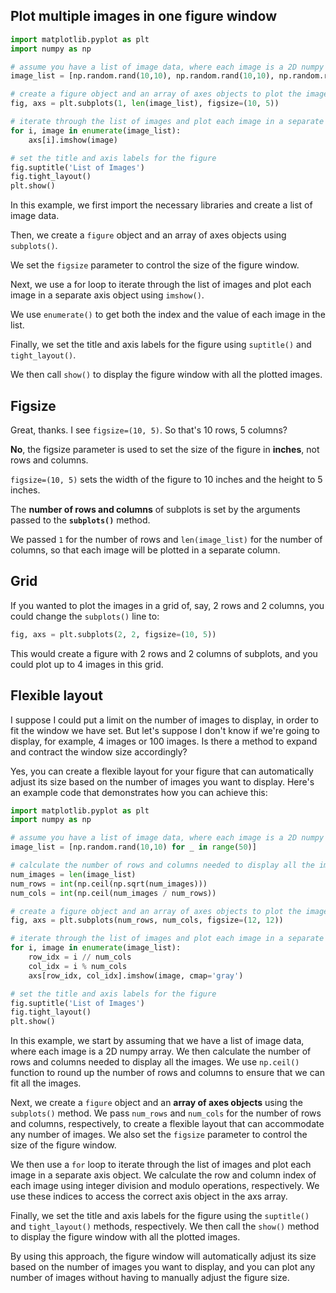## Plot multiple images in one figure window

<!--If I wanted to iterate a list of images and plot them in one matplotlib figure window, how can I do that?-->

```python
import matplotlib.pyplot as plt
import numpy as np

# assume you have a list of image data, where each image is a 2D numpy array
image_list = [np.random.rand(10,10), np.random.rand(10,10), np.random.rand(10,10)]

# create a figure object and an array of axes objects to plot the images
fig, axs = plt.subplots(1, len(image_list), figsize=(10, 5))

# iterate through the list of images and plot each image in a separate axis object
for i, image in enumerate(image_list):
    axs[i].imshow(image)

# set the title and axis labels for the figure
fig.suptitle('List of Images')
fig.tight_layout()
plt.show()
```

In this example, we first import the necessary libraries and create a list of image data.

Then, we create a `figure` object and an array of axes objects using `subplots()`.

We set the `figsize` parameter to control the size of the figure window.

Next, we use a for loop to iterate through the list of images and plot each image in a separate axis object using `imshow()`.

We use `enumerate()` to get both the index and the value of each image in the list.

Finally, we set the title and axis labels for the figure using `suptitle()` and `tight_layout()`.

We then call `show()` to display the figure window with all the plotted images.

## Figsize

Great, thanks.  I see `figsize=(10, 5)`.  So that's 10 rows, 5 columns?

**No**, the figsize parameter is used to set the size of the figure in **inches**, not rows and columns.

`figsize=(10, 5)` sets the width of the figure to 10 inches and the height to 5 inches.

The **number of rows and columns** of subplots is set by the arguments passed to the **`subplots()`** method.

We passed `1` for the number of rows and `len(image_list)` for the number of columns, so that each image will be plotted in a separate column.

## Grid

If you wanted to plot the images in a grid of, say, 2 rows and 2 columns, you could change the `subplots()` line to:

```python
fig, axs = plt.subplots(2, 2, figsize=(10, 5))
```

This would create a figure with 2 rows and 2 columns of subplots, and you could plot up to 4 images in this grid.

## Flexible layout

I suppose I could put a limit on the number of images to display, in order to fit the window we have set.  But let's suppose I don't know if we're going to display, for example, 4 images or 100 images.  Is there a method to expand and contract the window size accordingly?

Yes, you can create a flexible layout for your figure that can automatically adjust its size based on the number of images you want to display. Here's an example code that demonstrates how you can achieve this:

```python
import matplotlib.pyplot as plt
import numpy as np

# assume you have a list of image data, where each image is a 2D numpy array
image_list = [np.random.rand(10,10) for _ in range(50)]

# calculate the number of rows and columns needed to display all the images
num_images = len(image_list)
num_rows = int(np.ceil(np.sqrt(num_images)))
num_cols = int(np.ceil(num_images / num_rows))

# create a figure object and an array of axes objects to plot the images
fig, axs = plt.subplots(num_rows, num_cols, figsize=(12, 12))

# iterate through the list of images and plot each image in a separate axis object
for i, image in enumerate(image_list):
    row_idx = i // num_cols
    col_idx = i % num_cols
    axs[row_idx, col_idx].imshow(image, cmap='gray')

# set the title and axis labels for the figure
fig.suptitle('List of Images')
fig.tight_layout()
plt.show()
```

In this example, we start by assuming that we have a list of image data, where each image is a 2D numpy array. We then calculate the number of rows and columns needed to display all the images. We use `np.ceil()` function to round up the number of rows and columns to ensure that we can fit all the images.

Next, we create a `figure` object and an **array of axes objects** using the `subplots()` method. We pass `num_rows` and `num_cols` for the number of rows and columns, respectively, to create a flexible layout that can accommodate any number of images. We also set the `figsize` parameter to control the size of the figure window.

We then use a `for` loop to iterate through the list of images and plot each image in a separate axis object. We calculate the row and column index of each image using integer division and modulo operations, respectively. We use these indices to access the correct axis object in the axs array.

Finally, we set the title and axis labels for the figure using the `suptitle()` and `tight_layout()` methods, respectively. We then call the `show()` method to display the figure window with all the plotted images.

By using this approach, the figure window will automatically adjust its size based on the number of images you want to display, and you can plot any number of images without having to manually adjust the figure size.
